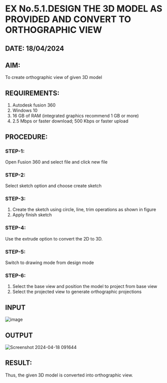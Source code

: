 # EX No.5.1.DESIGN THE 3D MODEL AS PROVIDED AND CONVERT TO ORTHOGRAPHIC VIEW
## DATE: 18/04/2024

## AIM: 
To create orthographic view of given 3D model

## REQUIREMENTS: 
1. Autodesk fusion 360
2. Windows 10
3. 16 GB of RAM (integrated graphics recommend 1 GB or more)
4. 2.5 Mbps or faster download; 500 Kbps or faster upload 

## PROCEDURE:

### STEP-1:
Open Fusion 360 and select file and click new file

### STEP-2:
Select sketch option and choose create sketch

### STEP-3: 
1. Create the sketch using circle, line, trim operations as shown in figure
2. Apply finish sketch 

### STEP-4:
 Use the extrude option to convert the 2D to 3D.

### STEP-5:
Switch to drawing mode from design mode 
          
### STEP-6:
1. Select the base view and position the model to project from base view 
2. Select the projected view to generate orthographic projections

## INPUT
![image](https://user-images.githubusercontent.com/113594316/199408705-ed302b2a-90c3-41c0-9cc4-791a93366e2a.png)

## OUTPUT
![Screenshot 2024-04-18 091644](https://github.com/Samakas/EX-No.5.1.-DESIGN-THE-3D-MODEL-AS-PROVIDED-AND-CONVERT-TO-ORTHOGRAPHIC-VIEW/assets/154731670/25e700ea-7c2a-4ec6-a7ca-823fed319df5)


## RESULT:
Thus, the given 3D model is converted into orthographic view.


